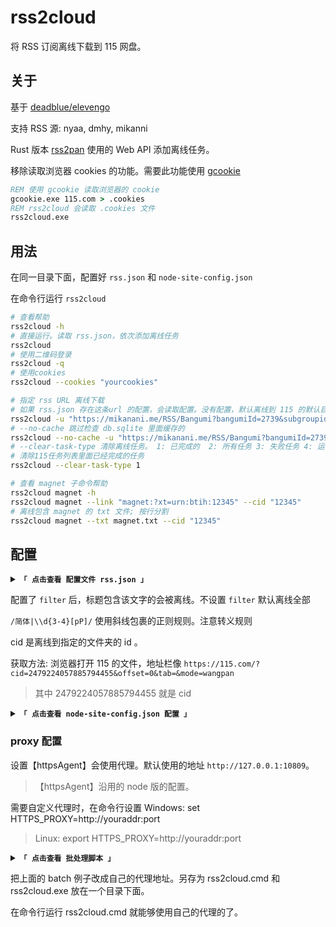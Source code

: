 # rss2cloud

将 RSS 订阅离线下载到 115 网盘。

## 关于

基于 [deadblue/elevengo](https://github.com/deadblue/elevengo)

支持 RSS 源: nyaa, dmhy, mikanni

Rust 版本 [rss2pan](https://github.com/zhifengle/rss2pan) 使用的 Web API 添加离线任务。

移除读取浏览器 cookies 的功能。需要此功能使用 [gcookie](https://github.com/zhifengle/gcookie)

```bat
REM 使用 gcookie 读取浏览器的 cookie
gcookie.exe 115.com > .cookies
REM rss2cloud 会读取 .cookies 文件
rss2cloud.exe
```

## 用法

在同一目录下面，配置好 `rss.json` 和 `node-site-config.json`

在命令行运行 `rss2cloud`

```bash
# 查看帮助
rss2cloud -h
# 直接运行。读取 rss.json，依次添加离线任务
rss2cloud
# 使用二维码登录
rss2cloud -q
# 使用cookies
rss2cloud --cookies "yourcookies"

# 指定 rss URL 离线下载
# 如果 rss.json 存在这条url 的配置，会读取配置。没有配置，默认离线到 115 的默认目录
rss2cloud -u "https://mikanani.me/RSS/Bangumi?bangumiId=2739&subgroupid=12"
# --no-cache 跳过检查 db.sqlite 里面缓存的
rss2cloud --no-cache -u "https://mikanani.me/RSS/Bangumi?bangumiId=2739&subgroupid=12"
# --clear-task-type 清除离线任务。 1: 已完成的  2: 所有任务 3: 失败任务 4: 运行的任务 5: 完成并删除的任务 6: 所有的任务
# 清除115任务列表里面已经完成的任务
rss2cloud --clear-task-type 1

# 查看 magnet 子命令帮助
rss2cloud magnet -h
rss2cloud magnet --link "magnet:?xt=urn:btih:12345" --cid "12345"
# 离线包含 magnet 的 txt 文件; 按行分割
rss2cloud magnet --txt magnet.txt --cid "12345"
```

## 配置

<details>
<summary><code><strong>「 点击查看 配置文件 rss.json 」</strong></code></summary>

```json
{
  "mikanani.me": [
    {
      "name": "test",
      "filter": "/简体|1080p/",
      "url": "https://mikanani.me/RSS/Bangumi?bangumiId=2739&subgroupid=12"
    }
  ],
  "nyaa.si": [
    {
      "name": "VCB-Studio",
      "cid": "2479224057885794455",
      "url": "https://nyaa.si/?page=rss&u=VCB-Studio"
    }
  ],
  "sukebei.nyaa.si": [
    {
      "name": "name",
      "cid": "2479224057885794455",
      "url": "https://sukebei.nyaa.si/?page=rss"
    }
  ],
  "share.dmhy.org": [
    {
      "name": "水星的魔女",
      "filter": "简日双语",
      "cid": "2479224057885794455",
      "url": "https://share.dmhy.org/topics/rss/rss.xml?keyword=%E6%B0%B4%E6%98%9F%E7%9A%84%E9%AD%94%E5%A5%B3&sort_id=2&team_id=0&order=date-desc"
    }
  ]
}
```

</details>

配置了 `filter` 后，标题包含该文字的会被离线。不设置 `filter` 默认离线全部

`/简体|\\d{3-4}[pP]/` 使用斜线包裹的正则规则。注意转义规则

cid 是离线到指定的文件夹的 id 。

获取方法: 浏览器打开 115 的文件，地址栏像 `https://115.com/?cid=2479224057885794455&offset=0&tab=&mode=wangpan`

> 其中 2479224057885794455 就是 cid

<details>
<summary><code><strong>「 点击查看 node-site-config.json 配置 」</strong></code></summary>

配置示例。 设置 【httpsAgent】 表示使用代理连接对应网站。不想使用代理删除对应的配置。

```json
{
  "share.dmhy.org": {
    "httpsAgent": "httpsAgent"
  },
  "nyaa.si": {
    "httpsAgent": "httpsAgent"
  },
  "sukebei.nyaa.si": {
    "httpsAgent": "httpsAgent"
  },
  "mikanime.tv": {
    "headers": {
      "Referer": "https://mikanime.tv/"
    }
  },
  "mikanani.me": {
    "httpsAgent": "httpsAgent"
  }
}
```

</details>

### proxy 配置

设置【httpsAgent】会使用代理。默认使用的地址 `http://127.0.0.1:10809`。

> 【httpsAgent】沿用的 node 版的配置。

需要自定义代理时，在命令行设置 Windows: set HTTPS_PROXY=http://youraddr:port

> Linux: export HTTPS_PROXY=http://youraddr:port

<details>
<summary><code><strong>「 点击查看 批处理脚本 」</strong></code></summary>

```batch
@ECHO off
SETLOCAL
CALL :find_dp0
REM set HTTPS_PROXY=http://youraddr:port
rss2cloud.exe  %*
ENDLOCAL
EXIT /b %errorlevel%
:find_dp0
SET dp0=%~dp0
EXIT /b
```

</details>

把上面的 batch 例子改成自己的代理地址。另存为 rss2cloud.cmd 和 rss2cloud.exe 放在一个目录下面。

在命令行运行 rss2cloud.cmd 就能够使用自己的代理的了。
